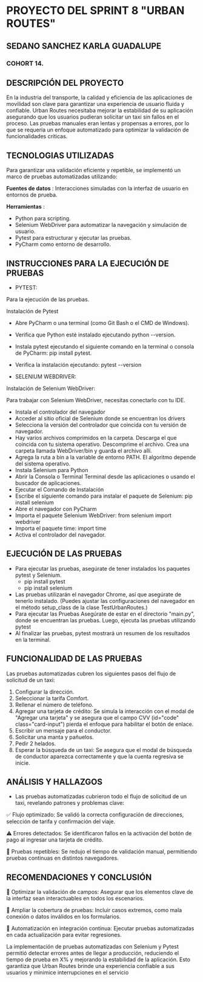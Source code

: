 ﻿# PROYECTO DEL SPRINT 8 "URBAN ROUTES"
## SEDANO SANCHEZ KARLA GUADALUPE 
### COHORT 14.

## DESCRIPCIÓN DEL PROYECTO
En la industria del transporte, la calidad y eficiencia de las aplicaciones de movilidad son clave para garantizar una experiencia de usuario fluida y confiable. Urban Routes necesitaba mejorar la estabilidad de su aplicación asegurando que los usuarios pudieran solicitar un taxi sin fallos en el proceso. Las pruebas manuales eran lentas y propensas a errores, por lo que se requería un enfoque automatizado para optimizar la validación de funcionalidades críticas.


## TECNOLOGIAS UTILIZADAS

Para garantizar una validación eficiente y repetible, se implementó un marco de pruebas automatizadas utilizando:

**Fuentes de datos** : 
Interacciones simuladas con la interfaz de usuario en entornos de prueba.

**Herramientas** :
- Python para scripting.
- Selenium WebDriver para automatizar la navegación y simulación de usuario.
- Pytest para estructurar y ejecutar las pruebas.
- PyCharm como entorno de desarrollo.

## INSTRUCCIONES PARA LA EJECUCIÓN DE PRUEBAS 

- PYTEST:

Para la ejecución de las pruebas.

Instalación de Pytest
- Abre PyCharm o una terminal (como Git Bash o el CMD de Windows).
- Verifica que Python esté instalado ejecutando python --version.
- Instala pytest ejecutando el siguiente comando en la terminal o consola de PyCharm: pip install pytest.
- Verifica la instalación ejecutando: pytest --version


- SELENIUM WEBDRIVER:

Instalación de Selenium WebDriver:

Para trabajar con Selenium WebDriver, necesitas conectarlo con tu IDE.

- Instala el controlador del navegador
- Acceder al sitio oficial de Selenium donde se encuentran los drivers
- Selecciona la versión del controlador que coincida con tu versión de navegador.
- Hay varios archivos comprimidos en la carpeta. Descarga el que coincida con tu sistema operativo.
Descomprime el archivo. Crea una carpeta llamada WebDriver/bin y guarda el archivo allí.
- Agrega la ruta a bin a la variable de entorno PATH. El algoritmo depende del sistema operativo.
- Instala Selenium para Python
- Abrir la Consola o Terminal Terminal desde las aplicaciones o usando el buscador de aplicaciones.
- Ejecutar el Comando de Instalación
- Escribe el siguiente comando para instalar el paquete de Selenium: pip install selenium
- Abre el navegador con PyCharm
- Importa el paquete Selenium WebDriver: from selenium import webdriver
- Importa el paquete time: import time
- Activa el controlador del navegador. 


## EJECUCIÓN DE LAS PRUEBAS 
* Para ejecutar las pruebas, asegúrate de tener instalados los paquetes pytest y Selenium. 
   - pip install pytest
   - pip install selenium
* Las pruebas utilizarán el navegador Chrome, así que asegúrate de tenerlo instalado.
  (Puedes ajustar las configuraciones del navegador en el método setup_class de la clase TestUrbanRoutes.)
* Para ejecutar las Pruebas Asegúrate de estar en el directorio "main.py", donde se encuentran las pruebas.
Luego, ejecuta las pruebas utilizando pytest
* Al finalizar las pruebas, pytest mostrará un resumen de los resultados en la terminal.

## FUNCIONALIDAD DE LAS PRUEBAS
Las pruebas automatizadas cubren los siguientes pasos del flujo de solicitud de un taxi:

1. Configurar la dirección.
2. Seleccionar la tarifa Comfort.
3. Rellenar el número de teléfono.
4. Agregar una tarjeta de crédito: Se simula la interacción con el modal de "Agregar una tarjeta" y se asegura que el 
campo CVV (id="code" class="card-input") pierda el enfoque para habilitar el botón de enlace.
5. Escribir un mensaje para el conductor.
6. Solicitar una manta y pañuelos.
7. Pedir 2 helados.
8. Esperar la búsqueda de un taxi: Se asegura que el modal de búsqueda de conductor aparezca correctamente y que la 
cuenta regresiva se inicie.

## ANÁLISIS Y HALLAZGOS 

* Las pruebas automatizadas cubrieron todo el flujo de solicitud de un taxi, revelando patrones y problemas clave:
  
✅ Flujo optimizado: Se validó la correcta configuración de direcciones, selección de tarifa y confirmación del viaje.

⚠️ Errores detectados: Se identificaron fallos en la activación del botón de pago al ingresar una tarjeta de crédito.

🔄 Pruebas repetibles: Se redujo el tiempo de validación manual, permitiendo pruebas continuas en distintos navegadores.


## RECOMENDACIONES Y CONCLUSIÓN

🔹 Optimizar la validación de campos: Asegurar que los elementos clave de la interfaz sean interactuables en todos los escenarios.

🔹 Ampliar la cobertura de pruebas: Incluir casos extremos, como mala conexión o datos inválidos en los formularios.

🔹 Automatización en integración continua: Ejecutar pruebas automatizadas en cada actualización para evitar regresiones.

La implementación de pruebas automatizadas con Selenium y Pytest permitió detectar errores antes de llegar a producción, reduciendo el tiempo de prueba en X% y mejorando la estabilidad de la aplicación. Esto garantiza que Urban Routes brinde una experiencia confiable a sus usuarios y minimice interrupciones en el servicio
